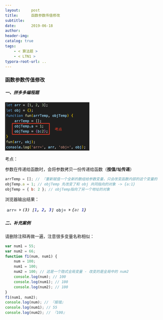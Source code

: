 ```yaml
---
layout:     post
title:      函数参数传值修改
subtitle:  
date:       2019-06-18
author:     
header-img: 
catalog: true
tags:
    - < 算法题 >
    - < LTN1 >
typora-root-url: ..
---
```


###  函数参数传值修改

##### 一、拼多多编程题

<img src="/../img/assets_2019/image-20210810143107273.png" alt="image-20210810143107273" style="zoom:30%;" />

考点：

参数在传递给函数时，会将参数拷贝一份传递给函数（**按值/址传递**）

```js
arrTemp = []; // 『重新赋值一个全新的数组给参数变量，只会改变函数内部的这个变量的引用，而不会影响到外部的原始数组』
objTemp.a = 1; // objTemp 先改变了和 obj 共同指向的对象 -> {a:1}
objTemp = { b: 2 }; // objTemp指向了另一个地址的对象
```

浏览器输出结果：

![image-20210810145410092](/../img/assets_2019/image-20210810145410092.png)



##### 二、补充案例

请删除注释再做一遍，注意很多变量名称相似：

```js
var num1 = 55;
var num2 = 66;
function f1(num, num1) {
    num = 100;
    num1 = 100;
    num2 = 100; // 这是一个隐式全局变量 - 改变的是全局中的 num2
    console.log(num); // 100
    console.log(num1); // 100
    console.log(num2); // 100
}
f1(num1, num2);
console.log(num); // 『报错』
console.log(num1); // 55
console.log(num2); // 『100』
```

